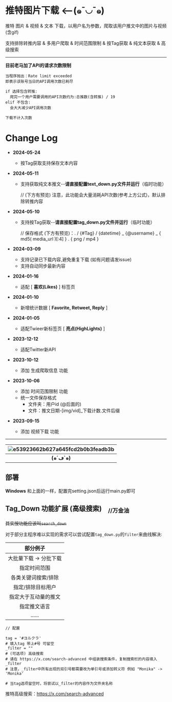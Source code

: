 # 推特图片下载    ⟵(๑¯◡¯๑) 
推特 图片 & 视频 & 文本 下载，以用户名为参数，爬取该用户推文中的图片与视频(含gif)

支持排除转推内容 & 多用户爬取 & 时间范围限制 & 按Tag获取 & 纯文本获取 & 高级搜索

---
**目前老马加了API的请求次数限制** 
``` 
当程序抛出：Rate limit exceeded 
即表示该账号当日的API调用次数已耗尽

if 选择包含转推:
  爬完一个用户需要调用的API次数约为:总推数(含转推) / 19
elif 不包含:
  会大大减少API调用次数

下载不计入次数 
```

# Change Log 
* **2024-05-24** 
  * 按Tag获取支持保存文本内容 

* **2024-05-11**
  * 支持获取纯文本推文--**请直接配置text_down.py文件并运行**（临时功能）
    
    // (下方有预览) 注意，此功能会大量消耗API次数(参考上方公式)，默认排除转推内容
* **2024-05-10**
  * 支持按Tag获取--**请直接配置tag_down.py文件并运行**（临时功能）
  
    // 保存格式 (下方有预览)：. / {#Tag} / {datetime} \_ {@username} \_ { md5( media_url )[:4] } . { png / mp4 }

* **2024-03-09**
  * 支持记录已下载内容,避免重复下载 (如有问题请发issue)
  * 支持自动同步最新内容
* **2024-01-16**
  * 适配 [ **喜欢(Likes)** ] 标签页 
* **2024-01-10**
  * 新增统计数据 [ **Favorite, Retweet, Reply** ]
* **2024-01-05**
  * 适配Twieer新标签页 [ **亮点(HighLights)** ]
* **2023-12-12**
  * 适配Twitter新API
* **2023-10-12**
  * 添加 生成爬取信息 功能
* **2023-10-06**
  * 添加 时间范围限制 功能
  * 统一文件保存格式
    * 文件夹：用户id (@后面的)
    * 文件：推文日期-[img/vid]_下载计数.文件后缀
      
* **2023-09-15**
  * 添加 视频下载 功能
 
---

<div align="center"> 

| ![e53923662b627a645fcd2b0b3feadb3b](https://github.com/caolvchong-top/twitter_download/assets/57820488/39da9658-f40f-40d6-8480-9dff850076da) |
|:--:| 
| **(๑´ڡ`๑)** | 

</div>

部署
--- 

**Windows** 和上面的一样，配置完setting.json后运行main.py即可 


Tag_Down 功能扩展 (高级搜索) &nbsp;&nbsp; <sub>//万金油</sub> 
---
~~其实按功能应该叫`search_down`~~

对于部分主程序难以实现的需求可以尝试配置`tag_down.py`的`filter`来曲线解决: 

|部分例子|
|:--:|
|大批量下载 -> 分批下载|
|指定时间范围|
|各类关键词搜索/排除|
|指定/排除目标用户|
|指定大于互动量的推文|
|指定推文语言|
|......| 

``` 
// 配置

tag = '#ヨルクラ'
# 填入tag 带上#号 可留空
_filter = ""
# (可选项) 高级搜索
# 请在 https://x.com/search-advanced 中组装搜索条件，复制搜索栏的内容填入_filter
# 注意，_filter中所有出现的双引号都需要改为单引号或添加转义符 例如 "Monika" -> 'Monika'

# 当tag选项留空时，将尝试以_filter的内容作为文件夹名称
``` 
推特高级搜索：https://x.com/search-advanced 

